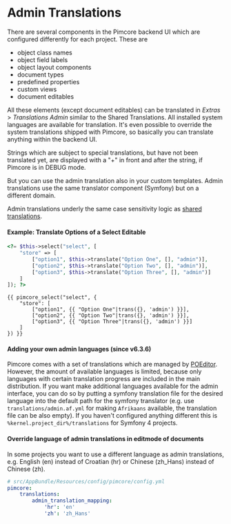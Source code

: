 # Admin Translations 

There are several components in the Pimcore backend UI which are configured differently for each project. These are

* object class names
* object field labels
* object layout components
* document types
* predefined properties
* custom views
* document editables

All these elements (except document editables) can be translated in *Extras* > *Translations Admin* similar to the
Shared Translations. All installed system languages are available for translation. It's even possible to override
the system translations shipped with Pimcore, so basically you can translate anything within the backend UI. 

Strings which are subject to special translations, but have not been translated yet, are displayed with a "+" in front 
and after the string, if Pimcore is in DEBUG mode.

But you can use the admin translation also in your custom templates. 
Admin translations use the same translator component (Symfony) but on a different domain.

Admin translations underly the same case sensitivity logic as [shared translations](./04_Shared_Translations.md#page_Translations_case_sensitivity).

#### Example: Translate Options of a Select Editable

<div class="code-section">

```php
<?= $this->select("select", [
    "store" => [
        ["option1", $this->translate("Option One", [], "admin")],
        ["option2", $this->translate("Option Two", [], "admin")],
        ["option3", $this->translate("Option Three", [], "admin")]
    ]
]); ?>
```

```twig
{{ pimcore_select("select", {
	"store": [
		["option1", {{ "Option One"|trans({}, 'admin') }}],
		["option2", {{ "Option Two"|trans({}, 'admin') }}],
		["option3", {{ "Option Three"|trans({}, 'admin') }}]
	]
}) }}
```
</div>

#### Adding your own admin languages (since v6.3.6)
Pimcore comes with a set of translations which are managed by [POEditor](https://poeditor.com/join/project/VWmZyvFVMH). 
However, the amount of available languages is limited, because only languages with certain translation progress are
included in the main distribution. 
If you want make additional languages available for the admin interface, you can do so by putting a symfony translation
file for the desired language into the default path for the symfony translator 
(e.g. use `translations/admin.af.yml` for making `Afrikaans` available, the translation file can be also empty). 
If you haven't configured anything different this is `%kernel.project_dir%/translations` for Symfony 4 projects.

#### Override language of admin translations in editmode of documents
In some projects you want to use a different language as admin translations, e.g. English (en) instead of Croatian (hr) or Chinese (zh_Hans) instead of Chinese (zh).

```yaml
# src/AppBundle/Resources/config/pimcore/config.yml
pimcore:
    translations:
        admin_translation_mapping:
            'hr': 'en'
            'zh': 'zh_Hans'
```
